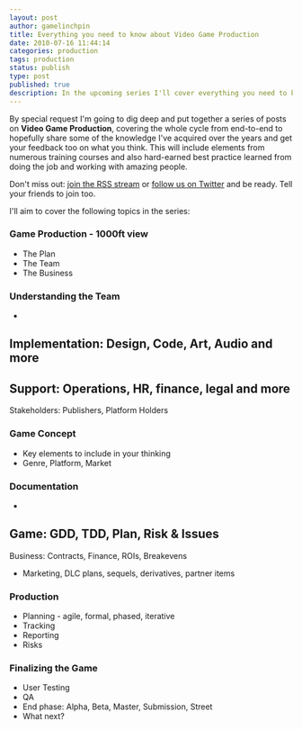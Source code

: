 ```yaml
---
layout: post
author: gamelinchpin
title: Everything you need to know about Video Game Production
date: 2010-07-16 11:44:14
categories: production
tags: production
status: publish
type: post
published: true
description: In the upcoming series I'll cover everything you need to know about Video Game Production. The whole story including a happy ending.
---
```

By special request I'm going to dig deep and put together a series of
posts on **Video Game Production**, covering the whole cycle from
end-to-end to hopefully share some of the knowledge I've acquired over
the years and get your feedback too on what you think. This will include
elements from numerous training courses and also hard-earned best
practice learned from doing the job and working with amazing people.

Don't miss
out: [join the RSS
stream](http://feeds.feedburner.com/GameFreelancing) or [follow us on
Twitter](http://twitter.com/gamelinchpin) and be ready. Tell your friends to join too.

I'll aim to cover the following topics in the
series:

### Game Production - 1000ft view

-   The Plan
-   The Team
-   The Business

### Understanding the Team

-
Implementation: Design, Code, Art, Audio and more
-
Support: Operations, HR, finance, legal and more
-
Stakeholders: Publishers, Platform Holders

### Game Concept

-   Key elements to include in your thinking
-   Genre, Platform, Market

### Documentation

-
Game: GDD, TDD, Plan, Risk & Issues
-
Business: Contracts, Finance, ROIs, Breakevens
-   Marketing, DLC plans, sequels, derivatives, partner items

### Production

-   Planning - agile, formal, phased, iterative
-   Tracking
-   Reporting
-   Risks

### **Finalizing the Game**

-   User Testing
-   QA
-   End
phase: Alpha, Beta, Master, Submission, Street
-   What next?

